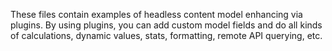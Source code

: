 These files contain examples of headless content model enhancing via plugins.
By using plugins, you can add custom model fields and do all kinds of
calculations, dynamic values, stats, formatting, remote API querying, etc.